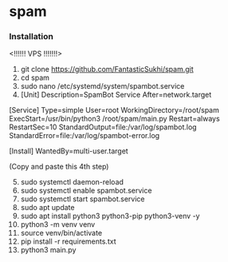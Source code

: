 # spam

### Installation

<!!!!!! VPS !!!!!!!>

1. git clone https://github.com/FantasticSukhi/spam.git
2. cd spam
3. sudo nano /etc/systemd/system/spambot.service
4. [Unit]
Description=SpamBot Service
After=network.target

[Service]
Type=simple
User=root
WorkingDirectory=/root/spam
ExecStart=/usr/bin/python3 /root/spam/main.py
Restart=always
RestartSec=10
StandardOutput=file:/var/log/spambot.log
StandardError=file:/var/log/spambot-error.log

[Install]
WantedBy=multi-user.target

(Copy and paste this 4th step)


5. sudo systemctl daemon-reload
6. sudo systemctl enable spambot.service
7. sudo systemctl start spambot.service
8. sudo apt update
9. sudo apt install python3 python3-pip python3-venv -y
10. python3 -m venv venv
11. source venv/bin/activate
12. pip install -r requirements.txt
13. python3 main.py
